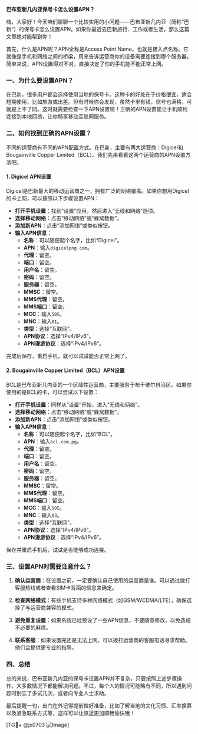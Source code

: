 **巴布亚新几内亚保号卡怎么设置APN？**

嗨，大家好！今天咱们聊聊一个比较实用的小问题——巴布亚新几内亚（简称“巴新”）的保号卡怎么设置APN。如果你最近去巴新旅行、工作或者生活，那么这篇文章绝对能帮到你！

首先，什么是APN呢？APN全称是Access Point Name，也就是接入点名称。它就像是手机和网络之间的桥梁，用来告诉运营商你的设备需要连接到哪个服务器。简单来说，APN设置得对不对，直接决定了你的手机能不能正常上网。

### 一、为什么要设置APN？

在巴新，很多用户都会选择使用当地的保号卡。这种卡的好处在于价格便宜，适合短期使用，比如旅游或出差。但有时候你会发现，虽然卡里有钱，信号也满格，可就是上不了网。这时就需要检查一下APN设置啦！正确的APN设置能让手机顺利连接到本地网络，让你畅享移动互联网服务。

### 二、如何找到正确的APN设置？

不同的运营商有不同的APN配置方式。在巴新，主要有两大运营商：Digicel和Bougainville Copper Limited（BCL）。我们先来看看这两个运营商的APN设置方法吧。

#### 1. Digicel APN设置

Digicel是巴新最大的移动运营商之一，拥有广泛的网络覆盖。如果你想用Digicel的卡上网，可以按照以下步骤设置APN：

- **打开手机设置**：找到“设置”应用，然后进入“无线和网络”选项。
- **选择移动网络**：点击“移动网络”或“蜂窝数据”。
- **添加新APN**：点击“添加网络”或类似按钮。
- **输入APN信息**：
  - **名称**：可以随便起个名字，比如“Digicel”。
  - **APN**：输入`digicelpng.com`。
  - **代理**：留空。
  - **端口**：留空。
  - **用户名**：留空。
  - **密码**：留空。
  - **服务器**：留空。
  - **MMSC**：留空。
  - **MMS代理**：留空。
  - **MMS端口**：留空。
  - **MCC**：输入`505`。
  - **MNC**：输入`01`。
  - **类型**：选择“互联网”。
  - **APN协议**：选择“IPv4/IPv6”。
  - **APN漫游协议**：选择“IPv4/IPv6”。

完成后保存，重启手机，就可以试试能否正常上网了。

#### 2. Bougainville Copper Limited（BCL）APN设置

BCL是巴布亚新几内亚的一个区域性运营商，主要服务于布干维尔自治区。如果你使用的是BCL的卡，可以尝试以下设置：

- **打开手机设置**：同样从“设置”开始，进入“无线和网络”。
- **选择移动网络**：点击“移动网络”或“蜂窝数据”。
- **添加新APN**：点击“添加网络”或类似按钮。
- **输入APN信息**：
  - **名称**：可以随便起个名字，比如“BCL”。
  - **APN**：输入`bcl.com.pg`。
  - **代理**：留空。
  - **端口**：留空。
  - **用户名**：留空。
  - **密码**：留空。
  - **服务器**：留空。
  - **MMSC**：留空。
  - **MMS代理**：留空。
  - **MMS端口**：留空。
  - **MCC**：输入`505`。
  - **MNC**：输入`03`。
  - **类型**：选择“互联网”。
  - **APN协议**：选择“IPv4/IPv6”。
  - **APN漫游协议**：选择“IPv4/IPv6”。

保存并重启手机后，试试是否能够成功连接。

### 三、设置APN时需要注意什么？

1. **确认运营商**：在设置之前，一定要确认自己使用的运营商是谁。可以通过拨打客服热线或者查看SIM卡背面的信息来确定。
   
2. **检查网络模式**：有些手机支持多种网络模式（如GSM/WCDMA/LTE），确保选择了与运营商兼容的模式。

3. **避免重复设置**：如果系统已经预设了一些APN信息，不要随意修改，以免造成不必要的麻烦。

4. **联系客服**：如果设置完还是无法上网，可以拨打运营商的客服电话寻求帮助。他们会提供更专业的指导。

### 四、总结

总的来说，巴布亚新几内亚的保号卡设置APN并不复杂，只要按照上述步骤操作，大多数情况下都能解决问题。不过，每个人的情况可能略有不同，所以遇到问题时别忘了多试几次，或者向专业人士求助。

最后提醒一句，出门在外记得提前做好准备，比如了解当地的文化习惯、汇率换算以及紧急联系方式等，这样可以让旅途更加顺畅愉快哦！

[TG💪+ @jx0703 ![Image](https://github.com/user-attachments/assets/dbca1d08-cadb-493c-b0ec-ad6f7a83f270)]